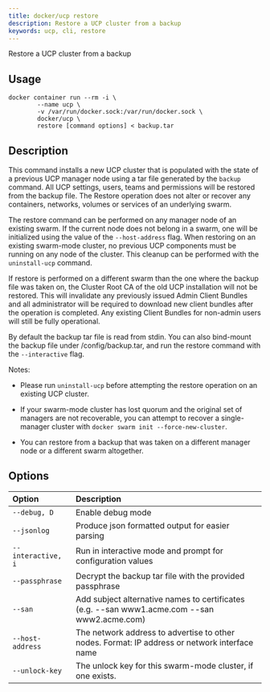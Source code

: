```yaml
---
title: docker/ucp restore
description: Restore a UCP cluster from a backup
keywords: ucp, cli, restore
---
```

Restore a UCP cluster from a backup

## Usage

    docker container run --rm -i \
            --name ucp \
            -v /var/run/docker.sock:/var/run/docker.sock \
            docker/ucp \
            restore [command options] < backup.tar
    

## Description

This command installs a new UCP cluster that is populated with the state of a previous UCP manager node using a tar file generated by the `backup` command. All UCP settings, users, teams and permissions will be restored from the backup file. The Restore operation does not alter or recover any containers, networks, volumes or services of an underlying swarm.

The restore command can be performed on any manager node of an existing swarm. If the current node does not belong in a swarm, one will be initialized using the value of the `--host-address` flag. When restoring on an existing swarm-mode cluster, no previous UCP components must be running on any node of the cluster. This cleanup can be performed with the `uninstall-ucp` command.

If restore is performed on a different swarm than the one where the backup file was taken on, the Cluster Root CA of the old UCP installation will not be restored. This will invalidate any previously issued Admin Client Bundles and all administrator will be required to download new client bundles after the operation is completed. Any existing Client Bundles for non-admin users will still be fully operational.

By default the backup tar file is read from stdin. You can also bind-mount the backup file under /config/backup.tar, and run the restore command with the `--interactive` flag.

Notes:

- Please run `uninstall-ucp` before attempting the restore operation on an existing UCP cluster.

- If your swarm-mode cluster has lost quorum and the original set of managers are not recoverable, you can attempt to recover a single-manager cluster with `docker swarm init --force-new-cluster`.

- You can restore from a backup that was taken on a different manager node or a different swarm altogether.

## Options

| Option             | Description                                                                                   |
|:------------------ |:--------------------------------------------------------------------------------------------- |
| `--debug, D`       | Enable debug mode                                                                             |
| `--jsonlog`        | Produce json formatted output for easier parsing                                              |
| `--interactive, i` | Run in interactive mode and prompt for configuration values                                   |
| `--passphrase`     | Decrypt the backup tar file with the provided passphrase                                      |
| `--san`            | Add subject alternative names to certificates (e.g. --san www1.acme.com --san www2.acme.com)  |
| `--host-address`   | The network address to advertise to other nodes. Format: IP address or network interface name |
| `--unlock-key`     | The unlock key for this swarm-mode cluster, if one exists.                                    |